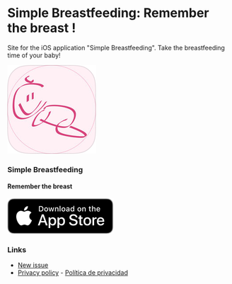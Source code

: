 # Simple Breastfeeding: Remember the breast !

Site for the iOS application "Simple Breastfeeding". Take the breastfeeding time of your baby!

![Logo](logo.png)

### Simple Breastfeeding

#### Remember the breast

[![App_Store_logo](Download_on_the_App_Store_Badge_US-UK_RGB_blk_092917.svg)](https://itunes.apple.com/es/app/simple-breastfeeding/id1448035116?mt=8)

### Links

- [New issue](https://github.com/rvillamil/simple-breastfeeding-site/issues)
- [Privacy policy](privacy-policy/policy_EN.pdf) - [Política de privacidad](privacy-policy/policy_ES.pdf)

